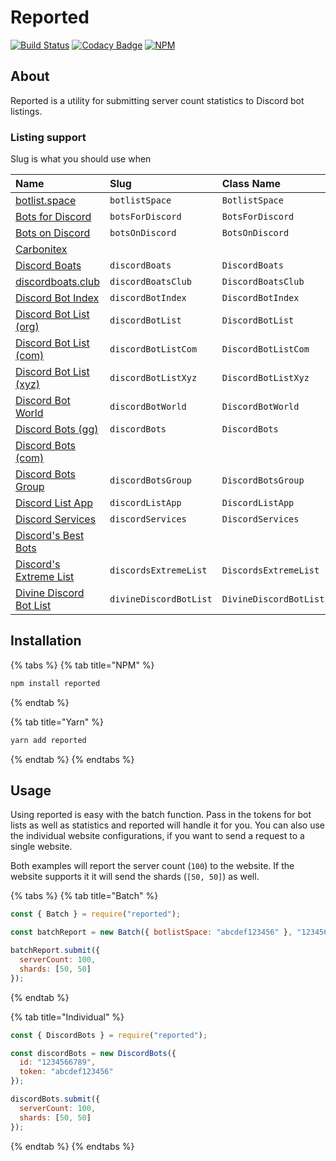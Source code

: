 # Reported

[![Build Status](https://travis-ci.com/dice-discord/reported.svg?branch=master)](https://travis-ci.com/dice-discord/reported) [![Codacy Badge](https://api.codacy.com/project/badge/Grade/3fe4127f442845c58b8e503b7f84a471)](https://www.codacy.com/app/dice-discord/reported?utm_source=github.com&amp;utm_medium=referral&amp;utm_content=dice-discord/reported&amp;utm_campaign=Badge_Grade) [![NPM](https://nodei.co/npm/reported.svg?compact=true)](https://www.npmjs.com/package/reported)

## About

Reported is a utility for submitting server count statistics to Discord bot listings.

### Listing support

Slug is what you should use when 

| Name | Slug | Class Name | Supported |
| :--- | :--- | :--- | :--- |
| [botlist.space](https://botlist.space/) | `botlistSpace` | `BotlistSpace` | ✔ |
| [Bots for Discord](https://botsfordiscord.com/) | `botsForDiscord` | `BotsForDiscord` | ✔ |
| [Bots on Discord](https://bots.ondiscord.xyz/) | `botsOnDiscord` | `BotsOnDiscord` | ✔ |
| [Carbonitex](https://www.carbonitex.net/discord/bots) |  |  | ❌ |
| [Discord Boats](https://discord.boats/) | `discordBoats` | `DiscordBoats` | ✔ |
| [discordboats.club](https://discordboats.club/) | `discordBoatsClub` | `DiscordBoatsClub` | ✔ |
| [Discord Bot Index](https://discordbotindex.com/) | `discordBotIndex` | `DiscordBotIndex` | ✔ |
| [Discord Bot List \(org\)](https://discordbots.org/) | `discordBotList` | `DiscordBotList` | ✔ |
| [Discord Bot List \(com\)](https://discordbotlist.com/) | `discordBotListCom` | `DiscordBotListCom` | ✔ |
| [Discord Bot List \(xyz\)](https://discordbotlist.xyz/) | `discordBotListXyz` | `DiscordBotListXyz` | ✔ |
| [Discord Bot World](https://discordbot.world/) | `discordBotWorld` | `DiscordBotWorld` | ✔ |
| [Discord Bots \(gg\)](https://discord.bots.gg/) | `discordBots` | `DiscordBots` | ✔ |
| [Discord Bots \(com\)](https://discordbotslist.com/) |  |  | ❌ |
| [Discord Bots Group](https://discordbots.group/) | `discordBotsGroup` | `DiscordBotsGroup` | ✔ |
| [Discord List App](https://bots.discordlist.app/) | `discordListApp` | `DiscordListApp` | ✔ |
| [Discord Services](https://discord.services/) | `discordServices` | `DiscordServices` | ✔ |
| [Discord's Best Bots](https://discordsbestbots.xyz/) |  |  | ❌ |
| [Discord's Extreme List](https://discordsextremelist.tk/) | `discordsExtremeList` | `DiscordsExtremeList` | ✔ |
| [Divine Discord Bot List](https://divinediscordbots.com/) | `divineDiscordBotList` | `DivineDiscordBotList` | ✔ |

## Installation

{% tabs %}
{% tab title="NPM" %}
```bash
npm install reported
```
{% endtab %}

{% tab title="Yarn" %}
```bash
yarn add reported
```
{% endtab %}
{% endtabs %}

## Usage

Using reported is easy with the batch function. Pass in the tokens for bot lists as well as statistics and reported will handle it for you. You can also use the individual website configurations, if you want to send a request to a single website.

Both examples will report the server count \(`100`\) to the website. If the website supports it it will send the shards \(`[50, 50]`\) as well.

{% tabs %}
{% tab title="Batch" %}
```javascript
const { Batch } = require("reported");

const batchReport = new Batch({ botlistSpace: "abcdef123456" }, "123456789");

batchReport.submit({
  serverCount: 100,
  shards: [50, 50]
});
```
{% endtab %}

{% tab title="Individual" %}
```javascript
const { DiscordBots } = require("reported");

const discordBots = new DiscordBots({
  id: "1234566789",
  token: "abcdef123456"
});

discordBots.submit({
  serverCount: 100,
  shards: [50, 50]
});
```
{% endtab %}
{% endtabs %}

